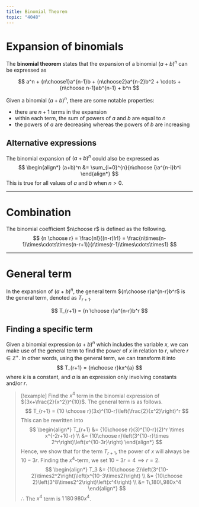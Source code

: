 ```yaml
---
title: Binomial Theorem
topic: "4048"
---
```

# Expansion of binomials
The **binomial theorem** states that the expansion of a binomial $(a+b)^n$ can be expressed as 

$$
a^n + {n\choose1}a^{n-1}b + {n\choose2}a^{n-2}b^2 + \cdots + {n\choose n-1}ab^{n-1} + b^n
$$

Given a binomial $(a+b)^n$, there are some notable properties:
- there are $n+1$ terms in the expansion
- within each term, the sum of powers of $a$ and $b$ are equal to $n$
- the powers of $a$ are decreasing whereas the powers of $b$ are increasing
## Alternative expressions
The binomial expansion of $(a+b)^n$ could also be expressed as
$$
\begin{align*} (a+b)^n &= \sum_{i=0}^{n}{n\choose i}a^{n-i}b^i \end{align*}
$$
This is true for all values of $a$ and $b$ when $n > 0$.

---
# Combination
The binomial coefficient $n\choose r$ is defined as the following.
$$
{n \choose r} = \frac{n!}{(n-r)!r!} = \frac{n\times(n-1)\times\cdots\times(n-r+1)}{r\times(r-1)\times\cdots\times1}
$$

---
# General term
In the expansion of $(a+b)^n$, the general term ${n\choose r}a^{n-r}b^r$ is the general term, denoted as $T_{r+1}$.

$$
T_{r+1} = {n \choose r}a^{n-r}b^r
$$

## Finding a specific term
Given a binomial expression $(a+b)^n$ which includes the variable $x$, we can make use of the general term to find the power of $x$ in relation to $r$, where $r\in\mathbb{Z^+}$.
In other words, using the general term, we can transform it into
$$
T_{r+1} = {n\choose r}kx^{a}
$$
where $k$ is a constant, and $a$ is an expression only involving constants and/or $r$.

>[!example]
>Find the $x^4$ term in the binomial expression of $(3x+\frac{2}{x^2})^{10}$.
>The general term is as follows.
>$$
>T_{r+1} = {10 \choose r}(3x)^{10-r}\left(\frac{2}{x^2}\right)^r
>$$
>This can be rewritten into
>$$
>\begin{align*} T_{r+1} &= {10\choose r}(3)^{10-r}(2)^r \times x^{-2r+10-r} \\ &= {10\choose r}\left(3^{10-r}\times 2^r\right)\left(x^{10-3r}\right) \end{align*}
>$$
>Hence, we show that for the term $T_{r+1}$, the power of $x$ will always be $10-3r$.
>Finding the $x^4$-term, we set $10-3r=4\implies r=2$.
>$$
>\begin{align*} T_3 &= {10\choose 2}\left(3^{10-2}\times2^2\right)\left(x^{10-3\times2}\right) \\ &= {10\choose 2}\left(3^8\times2^2\right)\left(x^4\right) \\ &= 1\,180\,980x^4 \end{align*}
>$$
>$\therefore$ The $x^4$ term is $1\,180\,980x^4$.


